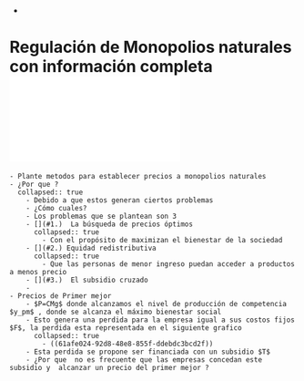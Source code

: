 -
# Regulación de Monopolios naturales con información completa ![​📚​ ](../assets/Teoría_de_la_Reguación_Económica_1638914167455_0.pdf)
	- Plante metodos para establecer precios a monopolios naturales
	- ¿Por que ?
	  collapsed:: true
		- Debido a que estos generan ciertos problemas
		- ¿Cómo cuales?
		- Los problemas que se plantean son 3
		- [](#1.)  La búsqueda de precios óptimos
		  collapsed:: true
			- Con el propósito de maximizan el bienestar de la sociedad
		- [](#2.) Equidad redistributiva
		  collapsed:: true
			- Que las personas de menor ingreso puedan acceder a productos a menos precio
		- [](#3.)  El subsidio cruzado
		-
	- Precios de Primer mejor
		- $P=CMg$ donde alcanzamos el nivel de producción de competencia $y_pm$ , donde se alcanza el máximo bienestar social
		- Esto genera una perdida para la empresa igual a sus costos fijos $F$, la perdida esta representada en el siguiente grafico
		  collapsed:: true
			- ((61afe024-92d8-48e8-855f-ddebdc3bcd2f))
		- Esta perdida se propone ser financiada con un subsidio $T$
		- ¿Por que  no es frecuente que las empresas concedan este subsidio y  alcanzar un precio del primer mejor ?
